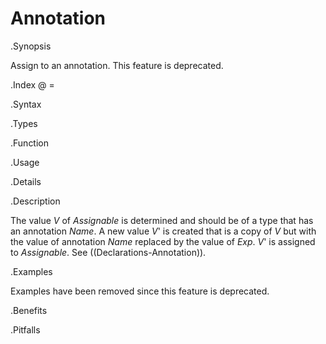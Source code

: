 # Annotation

.Synopsis

Assign to an annotation. This feature is deprecated.

.Index
@ =

.Syntax

.Types

.Function
       
.Usage

.Details

.Description

The value _V_ of _Assignable_ is determined and should be of a type that has an annotation _Name_.
A new value _V_' is created that is a copy of _V_ but with the value of annotation _Name_ replaced by the value of _Exp_.
_V_' is assigned to _Assignable_.
See ((Declarations-Annotation)).

.Examples

Examples have been removed since this feature is deprecated.

.Benefits

.Pitfalls

